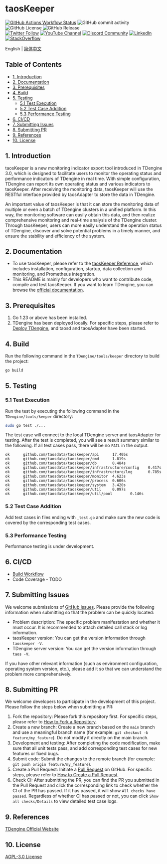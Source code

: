 <!-- omit in toc -->
# taosKeeper

[![GitHub Actions Workflow Status](https://img.shields.io/github/actions/workflow/status/taosdata/TDengine/taoskeeper-ci-build.yml)](https://github.com/taosdata/TDengine/actions/workflows/taoskeeper-ci-build.yml)
![GitHub commit activity](https://img.shields.io/github/commit-activity/m/taosdata/TDengine)
![GitHub License](https://img.shields.io/github/license/taosdata/TDengine)
![GitHub Release](https://img.shields.io/github/v/release/taosdata/tdengine)
<br />
[![Twitter Follow](https://img.shields.io/twitter/follow/tdenginedb?label=TDengine&style=social)](https://twitter.com/tdenginedb)
[![YouTube Channel](https://img.shields.io/badge/Subscribe_@tdengine--white?logo=youtube&style=social)](https://www.youtube.com/@tdengine)
[![Discord Community](https://img.shields.io/badge/Join_Discord--white?logo=discord&style=social)](https://discord.com/invite/VZdSuUg4pS)
[![LinkedIn](https://img.shields.io/badge/Follow_LinkedIn--white?logo=linkedin&style=social)](https://www.linkedin.com/company/tdengine)
[![StackOverflow](https://img.shields.io/badge/Ask_StackOverflow--white?logo=stackoverflow&style=social&logoColor=orange)](https://stackoverflow.com/questions/tagged/tdengine)

English | [简体中文](./README-CN.md)

<!-- omit in toc -->
## Table of Contents

- [1. Introduction](#1-introduction)
- [2. Documentation](#2-documentation)
- [3. Prerequisites](#3-prerequisites)
- [4. Build](#4-build)
- [5. Testing](#5-testing)
  - [5.1 Test Execution](#51-test-execution)
  - [5.2 Test Case Addition](#52-test-case-addition)
  - [5.3 Performance Testing](#53-performance-testing)
- [6. CI/CD](#6-cicd)
- [7. Submitting Issues](#7-submitting-issues)
- [8. Submitting PR](#8-submitting-pr)
- [9. References](#9-references)
- [10. License](#10-license)

## 1. Introduction

taosKeeper is a new monitoring indicator export tool introduced in TDengine 3.0, which is designed to facilitate users to monitor the operating status and performance indicators of TDengine in real time. With simple configuration, TDengine can report its own operating status and various indicators to taosKeeper. After receiving the monitoring data, taosKeeper will use the RESTful interface provided by taosAdapter to store the data in TDengine.

An important value of taosKeeper is that it can store the monitoring data of multiple or even a batch of TDengine clusters in a unified platform. In this way, the monitoring software can easily obtain this data, and then realize comprehensive monitoring and real-time analysis of the TDengine cluster. Through taosKeeper, users can more easily understand the operation status of TDengine, discover and solve potential problems in a timely manner, and ensure the stability and efficiency of the system.

## 2. Documentation

- To use taosKeeper, please refer to the [taosKeeper Reference](https://docs.tdengine.com/tdengine-reference/components/taoskeeper/), which includes installation, configuration, startup, data collection and monitoring, and Prometheus integration.
- This README is mainly for developers who want to contribute code, compile and test taosKeeper. If you want to learn TDengine, you can browse the [official documentation](https://docs.tdengine.com/).

## 3. Prerequisites

1. Go 1.23 or above has been installed.
2. TDengine has been deployed locally. For specific steps, please refer to [Deploy TDengine](https://docs.tdengine.com/get-started/deploy-from-package/), and taosd and taosAdapter have been started.

## 4. Build

Run the following command in the `TDengine/tools/keeper` directory to build the project:

```bash
go build
```

## 5. Testing

### 5.1 Test Execution

Run the test by executing the following command in the `TDengine/tools/keeper` directory:

```bash
sudo go test ./...
```

The test case will connect to the local TDengine server and taosAdapter for testing. After the test is completed, you will see a result summary similar to the following. If all test cases pass, there will be no `FAIL` in the output.

```text
ok      github.com/taosdata/taoskeeper/api      17.405s
ok      github.com/taosdata/taoskeeper/cmd      1.819s
ok      github.com/taosdata/taoskeeper/db       0.484s
ok      github.com/taosdata/taoskeeper/infrastructure/config    0.417s
ok      github.com/taosdata/taoskeeper/infrastructure/log       0.785s
ok      github.com/taosdata/taoskeeper/monitor  4.623s
ok      github.com/taosdata/taoskeeper/process  0.606s
ok      github.com/taosdata/taoskeeper/system   3.420s
ok      github.com/taosdata/taoskeeper/util     0.097s
ok      github.com/taosdata/taoskeeper/util/pool        0.146s
```

### 5.2 Test Case Addition

Add test cases in files ending with `_test.go` and make sure the new code is covered by the corresponding test cases.

### 5.3 Performance Testing

Performance testing is under development.

## 6. CI/CD

- [Build Workflow](https://github.com/taosdata/TDengine/actions/workflows/taoskeeper-ci-build.yml)
- Code Coverage - TODO

## 7. Submitting Issues

We welcome submissions of [GitHub Issues](https://github.com/taosdata/TDengine/issues). Please provide the following information when submitting so that the problem can be quickly located:

- Problem description: The specific problem manifestation and whether it must occur. It is recommended to attach detailed call stack or log information.
- taosKeeper version: You can get the version information through `taoskeeper -V`.
- TDengine server version: You can get the version information through `taos -V`.

If you have other relevant information (such as environment configuration, operating system version, etc.), please add it so that we can understand the problem more comprehensively.

## 8. Submitting PR

We welcome developers to participate in the development of this project. Please follow the steps below when submitting a PR:

1. Fork the repository: Please fork this repository first. For specific steps, please refer to [How to Fork a Repository](https://docs.github.com/en/get-started/quickstart/fork-a-repo).
2. Create a new branch: Create a new branch based on the `main` branch and use a meaningful branch name (for example: `git checkout -b feature/my_feature`). Do not modify it directly on the main branch.
3. Development and testing: After completing the code modification, make sure that all unit tests pass, and add corresponding test cases for new features or fixed bugs.
4. Submit code: Submit the changes to the remote branch (for example: `git push origin feature/my_feature`).
5. Create a Pull Request: Initiate a [Pull Request](https://github.com/taosdata/TDengine/pulls) on GitHub. For specific steps, please refer to [How to Create a Pull Request](https://docs.github.com/en/pull-requests/collaborating-with-pull-requests/proposing-changes-to-your-work-with-pull-requests/creating-a-pull-request).
6. Check CI: After submitting the PR, you can find the PR you submitted in the Pull Request and click the corresponding link to check whether the CI of the PR has passed. If it has passed, it will show `All checks have passed`. Regardless of whether CI has passed or not, you can click `Show all checks/Details` to view detailed test case logs.

## 9. References

[TDengine Official Website](https://www.tdengine.com/)

## 10. License

[AGPL-3.0 License](../../LICENSE)
